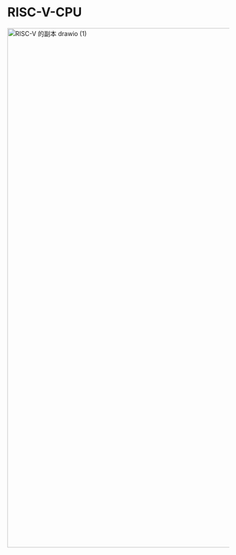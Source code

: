 # RISC-V-CPU
<img width="2206" height="1177" alt="RISC-V 的副本 drawio (1)" src="https://github.com/user-attachments/assets/2dfd62c9-ae18-43a9-8ceb-a1f1a3f8838a" />  

